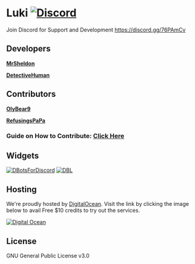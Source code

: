 # Luki [![Discord](https://discordapp.com/api/guilds/339085367770611713/embed.png)](https://discord.gg/76PAmCv) 

Join Discord for Support and Development https://discord.gg/76PAmCv

## Developers
[**MrSheldon**](https://github.com/mrsheldon)

[**DetectiveHuman**](https://github.com/DetectiveHuman)

## Contributors
[**OlyBear9**](https://github.com/olybear9)

[**RefusingsPaPa**](https://github.com/RefusingsPaPa)

### Guide on How to Contribute: [Click Here](https://github.com/LukiBot/Luki/blob/master/CONTRIBUTING.md)

## Widgets
[![DBotsForDiscord](https://botsfordiscord.com/api/v1/bots/365958655926992896/embed)](https://botsfordiscord.com/bot/365958655926992896/)
[![DBL](https://discordbots.org/api/widget/365958655926992896.svg?topcolor=7289DA&middlecolor=fff&usernamecolor=fff&certifiedcolor=fff&datacolor=fff&labelcolor=fff&highlightcolor=7289DA)](https://discordbots.org/bot/365958655926992896)

## Hosting
We're proudly hosted by [DigitalOcean](https://m.do.co/c/805443143001). Visit the link by clicking the image below to avail Free $10 credits to try out the services.

[![Digital Ocean](https://i.imgur.com/6OBHX8a.png)](https://m.do.co/c/805443143001)

## License
GNU General Public License v3.0
